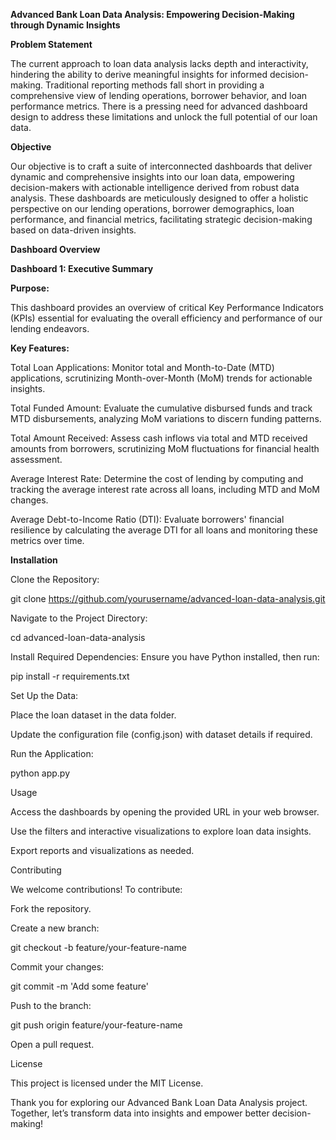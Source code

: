 **Advanced Bank Loan Data Analysis: Empowering Decision-Making through Dynamic Insights**

**Problem Statement**

The current approach to loan data analysis lacks depth and interactivity, hindering the ability to derive meaningful insights for informed decision-making. Traditional reporting methods fall short in providing a comprehensive view of lending operations, borrower behavior, and loan performance metrics. There is a pressing need for advanced dashboard design to address these limitations and unlock the full potential of our loan data.

**Objective**

Our objective is to craft a suite of interconnected dashboards that deliver dynamic and comprehensive insights into our loan data, empowering decision-makers with actionable intelligence derived from robust data analysis. These dashboards are meticulously designed to offer a holistic perspective on our lending operations, borrower demographics, loan performance, and financial metrics, facilitating strategic decision-making based on data-driven insights.

**Dashboard Overview**

**Dashboard 1: Executive Summary**

**Purpose:**

This dashboard provides an overview of critical Key Performance Indicators (KPIs) essential for evaluating the overall efficiency and performance of our lending endeavors.

**Key Features:**

Total Loan Applications: Monitor total and Month-to-Date (MTD) applications, scrutinizing Month-over-Month (MoM) trends for actionable insights.

Total Funded Amount: Evaluate the cumulative disbursed funds and track MTD disbursements, analyzing MoM variations to discern funding patterns.

Total Amount Received: Assess cash inflows via total and MTD received amounts from borrowers, scrutinizing MoM fluctuations for financial health assessment.

Average Interest Rate: Determine the cost of lending by computing and tracking the average interest rate across all loans, including MTD and MoM changes.

Average Debt-to-Income Ratio (DTI): Evaluate borrowers' financial resilience by calculating the average DTI for all loans and monitoring these metrics over time.

**Installation**

Clone the Repository:

git clone https://github.com/yourusername/advanced-loan-data-analysis.git

Navigate to the Project Directory:

cd advanced-loan-data-analysis

Install Required Dependencies:
Ensure you have Python installed, then run:

pip install -r requirements.txt

Set Up the Data:

Place the loan dataset in the data folder.

Update the configuration file (config.json) with dataset details if required.

Run the Application:

python app.py

Usage

Access the dashboards by opening the provided URL in your web browser.

Use the filters and interactive visualizations to explore loan data insights.

Export reports and visualizations as needed.

Contributing

We welcome contributions! To contribute:

Fork the repository.

Create a new branch:

git checkout -b feature/your-feature-name

Commit your changes:

git commit -m 'Add some feature'

Push to the branch:

git push origin feature/your-feature-name

Open a pull request.

License

This project is licensed under the MIT License.

Thank you for exploring our Advanced Bank Loan Data Analysis project. Together, let’s transform data into insights and empower better decision-making!

